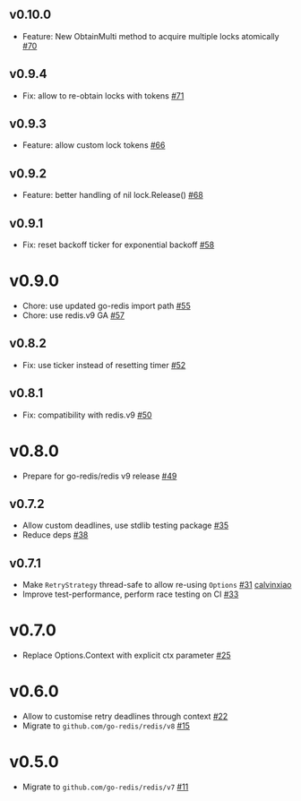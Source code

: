 ## v0.10.0

 - Feature: New ObtainMulti method to acquire multiple locks atomically [#70](https://github.com/p1cn/redislock/pull/70)

## v0.9.4

- Fix: allow to re-obtain locks with tokens [#71](https://github.com/p1cn/redislock/pull/71)

## v0.9.3

- Feature: allow custom lock tokens [#66](https://github.com/p1cn/redislock/pull/66)

## v0.9.2

- Feature: better handling of nil lock.Release() [#68](https://github.com/p1cn/redislock/pull/68)

## v0.9.1

- Fix: reset backoff ticker for exponential backoff [#58](https://github.com/p1cn/redislock/pull/58)

# v0.9.0

- Chore: use updated go-redis import path [#55](https://github.com/p1cn/redislock/pull/55)
- Chore: use redis.v9 GA [#57](https://github.com/p1cn/redislock/pull/57)

## v0.8.2

- Fix: use ticker instead of resetting timer [#52](https://github.com/p1cn/redislock/pull/52)

## v0.8.1

- Fix: compatibility with redis.v9 [#50](https://github.com/p1cn/redislock/pull/50)

# v0.8.0

- Prepare for go-redis/redis v9 release [#49](https://github.com/p1cn/redislock/pull/49)

## v0.7.2

- Allow custom deadlines, use stdlib testing package [#35](https://github.com/p1cn/redislock/pull/35)
- Reduce deps [#38](https://github.com/p1cn/redislock/pull/38)

## v0.7.1

- Make `RetryStrategy` thread-safe to allow re-using `Options` [#31](https://github.com/p1cn/redislock/pull/31) [calvinxiao](https://github.com/calvinxiao)
- Improve test-performance, perform race testing on CI [#33](https://github.com/p1cn/redislock/pull/33)

# v0.7.0

- Replace Options.Context with explicit ctx parameter [#25](https://github.com/p1cn/redislock/pull/25)

# v0.6.0

- Allow to customise retry deadlines through context [#22](https://github.com/p1cn/redislock/pull/22)
- Migrate to `github.com/go-redis/redis/v8` [#15](https://github.com/p1cn/redislock/pull/15)

# v0.5.0

- Migrate to `github.com/go-redis/redis/v7` [#11](https://github.com/p1cn/redislock/pull/11)

